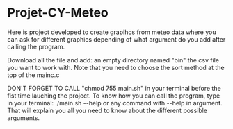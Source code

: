 # Projet-CY-Meteo

Here is project developed to create grapihcs from meteo data where
you can ask for different graphics depending of what argument do you add after calling the program.

Download all the file and add:
          an empty directory named "bin"
          the csv file you want to work with.
          Note that you need to choose the sort method at the top of the mainc.c


DON'T FORGET TO CALL "chmod 755 main.sh" in your terminal before the fist time lauching the project.
To know how you can call the program, type in your terminal: ./main.sh --help or any command with --help in argument.
That will explain you all you need to know about the different possible arguments.
